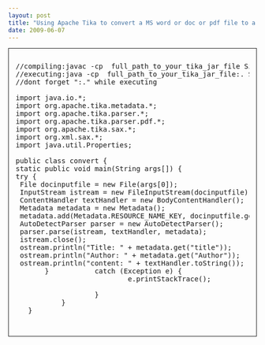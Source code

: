 ```yaml
---
layout: post
title: "Using Apache Tika to convert a MS word or doc or pdf file to a txt file(plain text)"
date: 2009-06-07
---
```

<div dir="ltr" style="text-align: left;" trbidi="on">

<div style="border: 1px solid; overflow-x: scroll; padding: 1em;">  

<pre>//compiling:javac -cp  full_path_to_your_tika_jar_file SimpleTikaExample.java
//executing:java -cp  full_path_to_your_tika_jar_file:. SimpleTikaExample name_of_your_doc_file
//dont forget ":." while executing

import java.io.*;  
import org.apache.tika.metadata.*;  
import org.apache.tika.parser.*;  
import org.apache.tika.parser.pdf.*;  
import org.apache.tika.sax.*;  
import org.xml.sax.*;  
import java.util.Properties;

public class convert {  
static public void main(String args[]) {  
try {  
 File docinputfile = new File(args[0]);  
 InputStream istream = new FileInputStream(docinputfile);  
 ContentHandler textHandler = new BodyContentHandler();  
 Metadata metadata = new Metadata();  
 metadata.add(Metadata.RESOURCE_NAME_KEY, docinputfile.getName());  
 AutoDetectParser parser = new AutoDetectParser();  
 parser.parse(istream, textHandler, metadata);  
 istream.close();  
 ostream.println("Title: " + metadata.get("title"));  
 ostream.println("Author: " + metadata.get("Author"));  
 ostream.println("content: " + textHandler.toString());
       }           catch (Exception e) {  
                           e.printStackTrace();  

                   }  
           }  
   }  
    </pre>

</div>

</div>

